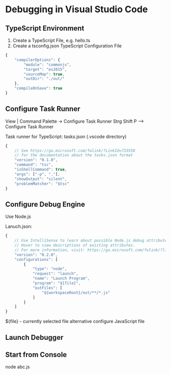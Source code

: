 # Debugging in Visual Studio Code

## TypeScript Environment

1. Create a TypeScript File, e.g. hello.ts
2. Create a tsconfig.json TypeScript Configuration File

```JavaScript
{
    "compilerOptions": {
        "module": "commonjs",
        "target": "es2015",
        "sourceMap": true,
        "outDir": "./out/"     
    },
    "compileOnSave": true
}
```

## Configure Task Runner

View | Command Palette -> Configure Task Runner
Strg Shift P --> Configure Task Runner

Task runner for TypeScript: tasks.json (.vscode directory)

```JavaScript
{
    // See https://go.microsoft.com/fwlink/?LinkId=733558
    // for the documentation about the tasks.json format
    "version": "0.1.0",
    "command": "tsc",
    "isShellCommand": true,
    "args": ["-p", "."],
    "showOutput": "silent",
    "problemMatcher": "$tsc"
}
```

## Configure Debug Engine

Use Node.js

Lanuch.json:

```JavaScript
{
    // Use IntelliSense to learn about possible Node.js debug attributes.
    // Hover to view descriptions of existing attributes.
    // For more information, visit: https://go.microsoft.com/fwlink/?linkid=830387
    "version": "0.2.0",
    "configurations": [
        {
            "type": "node",
            "request": "launch",
            "name": "Launch Program",
            "program": "${file}",
            "outFiles": [
                "${workspaceRoot}/out/**/*.js"
            ]
        }
    ]
}
```

${file} - currently selected file
alternative configure JavaScript file

## Launch Debugger

## Start from Console

node abc.js